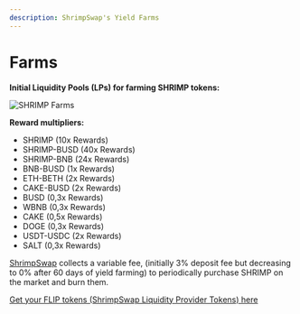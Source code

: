 ```yaml
---
description: ShrimpSwap's Yield Farms
---
```


# Farms

**Initial Liquidity Pools \(LPs\) for farming SHRIMP tokens:**

![SHRIMP Farms](../.gitbook/assets/shrimpswap-farms.png)

**Reward multipliers:**

- SHRIMP (10x Rewards)
- SHRIMP-BUSD	(40x Rewards)
- SHRIMP-BNB (24x Rewards)
- BNB-BUSD (1x Rewards)
- ETH-BETH (2x Rewards)
- CAKE-BUSD	(2x Rewards)
- BUSD (0,3x Rewards)
- WBNB (0,3x Rewards)
- CAKE (0,5x Rewards)
- DOGE (0,3x Rewards)
- USDT-USDC	(2x Rewards)
- SALT (0,3x Rewards)

[ShrimpSwap](https://www.shrimpswap.finance/farms) collects a variable fee, (initially 3% deposit fee but decreasing to 0% after 60 days of yield farming) to periodically purchase SHRIMP on the market and burn them.

[Get your FLIP tokens \(ShrimpSwap Liquidity Provider Tokens\) here](https://exchange.shrimpswap.finance/#/swap)
